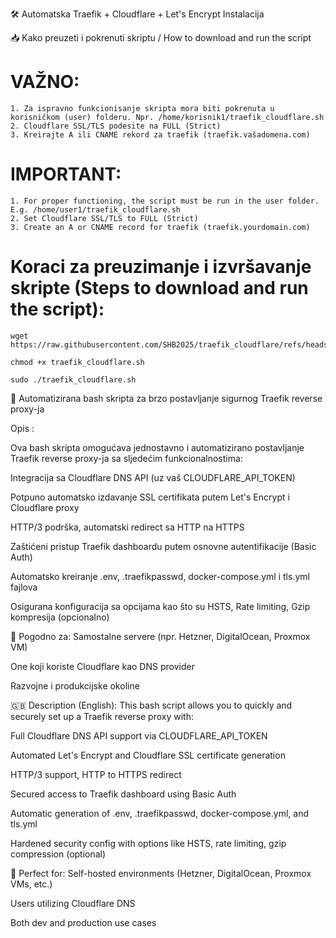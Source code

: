 🛠️ Automatska Traefik + Cloudflare + Let's Encrypt Instalacija

📥 Kako preuzeti i pokrenuti skriptu / How to download and run the script

# VAŽNO: 
    1. Za ispravno funkcionisanje skripta mora biti pokrenuta u korisničkom (user) folderu. Npr. /home/korisnik1/traefik_cloudflare.sh
    2. Cloudflare SSL/TLS podesite na FULL (Strict)
    3. Kreirajte A ili CNAME rekord za traefik (traefik.vašadomena.com)
# IMPORTANT: 
    1. For proper functioning, the script must be run in the user folder. E.g. /home/user1/traefik_cloudflare.sh
    2. Set Cloudflare SSL/TLS to FULL (Strict)
    3. Create an A or CNAME record for traefik (traefik.yourdomain.com)

# Koraci za preuzimanje i izvršavanje skripte (Steps to download and run the script):

    wget https://raw.githubusercontent.com/SHB2025/traefik_cloudflare/refs/heads/main/traefik_cloudflare.sh

    chmod +x traefik_cloudflare.sh

    sudo ./traefik_cloudflare.sh



🚀 Automatizirana bash skripta za brzo postavljanje sigurnog Traefik reverse proxy-ja

Opis :

Ova bash skripta omogućava jednostavno i automatizirano postavljanje Traefik reverse proxy-ja sa sljedećim funkcionalnostima:

Integracija sa Cloudflare DNS API (uz vaš CLOUDFLARE_API_TOKEN)

Potpuno automatsko izdavanje SSL certifikata putem Let's Encrypt i Cloudflare proxy

HTTP/3 podrška, automatski redirect sa HTTP na HTTPS

Zaštićeni pristup Traefik dashboardu putem osnovne autentifikacije (Basic Auth)

Automatsko kreiranje .env, .traefikpasswd, docker-compose.yml i tls.yml fajlova

Osigurana konfiguracija sa opcijama kao što su HSTS, Rate limiting, Gzip kompresija (opcionalno)

🧩 Pogodno za:
Samostalne servere (npr. Hetzner, DigitalOcean, Proxmox VM)

One koji koriste Cloudflare kao DNS provider

Razvojne i produkcijske okoline

🇬🇧 Description (English):
This bash script allows you to quickly and securely set up a Traefik reverse proxy with:

Full Cloudflare DNS API support via CLOUDFLARE_API_TOKEN

Automated Let's Encrypt and Cloudflare SSL certificate generation

HTTP/3 support, HTTP to HTTPS redirect

Secured access to Traefik dashboard using Basic Auth

Automatic generation of .env, .traefikpasswd, docker-compose.yml, and tls.yml

Hardened security config with options like HSTS, rate limiting, gzip compression (optional)

🧩 Perfect for:
Self-hosted environments (Hetzner, DigitalOcean, Proxmox VMs, etc.)

Users utilizing Cloudflare DNS

Both dev and production use cases
